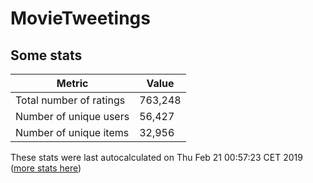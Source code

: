 # MovieTweetings
## Some stats

Metric | Value
--- | ---
Total number of ratings                 | 763,248
Number of unique users                  | 56,427
Number of unique items                  | 32,956
These stats were last autocalculated on Thu Feb 21 00:57:23 CET 2019  ([more stats here](./stats.md))

